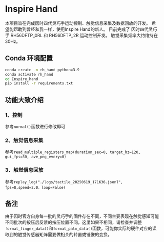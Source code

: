 # Inspire Hand

本项目旨在完成因时四代灵巧手运动控制、触觉信息采集及数据回放的开发。
希望能帮助到曾经和我一样，使用Inspire Hand的新人。
目前完成了 因时四代灵巧手 RH56DFTP_0RL 和 RH56DFTP_2R 运动控制开发。
触觉采集频率大约维持在30Hz。

## Conda 环境配置
```bash
conda create -n rh_hand python=3.9 
conda activate rh_hand 
cd Inspire_hand
pip install -r requirements.txt
```

## 功能大致介绍
### 1、控制
参考`normal()`函数进行修改即可
### 2、触觉信息采集
参考`read_multiple_registers_map(duration_sec=0, target_hz=120, gui_fps=30, ave_png_every=0)`
### 3、触觉信息回放
参考`replay_log("./logs/tactile_20250619_171636.jsonl", fps=8,speed=2.0，loop=False)`

## 备注
由于因时官方自身每一批的灵巧手的固件存在不同，不同主要表现在触觉感知可能不同批次的按压后反馈的按压位置不同。这里如果不相同，请检查并调整`format_finger_data()`和`format_palm_data()`函数，可能你实际的硬件对应的读取到的触觉传感器矩阵需要做相关的转置或镜像的变换。
